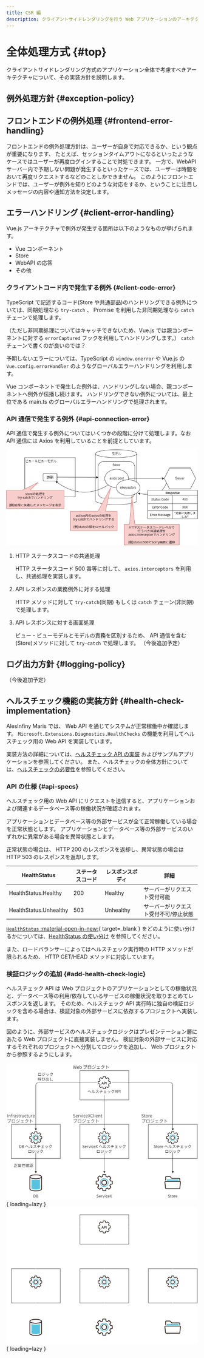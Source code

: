 ```yaml
---
title: CSR 編
description: クライアントサイドレンダリングを行う Web アプリケーションのアーキテクチャについて解説します。
---
```


# 全体処理方式 {#top}

クライアントサイドレンダリング方式のアプリケーション全体で考慮すべきアーキテクチャについて、その実装方針を説明します。

## 例外処理方針 {#exception-policy}

## フロントエンドの例外処理 {#frontend-error-handling}

フロントエンドの例外処理方針は、ユーザーが自身で対応できるか、という観点が重要になります、
たとえば、セッションタイムアウトになるといったようなケースではユーザーが再度ログインすることで対処できます。
一方で、WebAPI サーバー内で予期しない問題が発生するといったケースでは、ユーザーは時間をおいて再度リクエストするなどのことしかできません。
このようにフロントエンドでは、ユーザーが例外を知りどのような対応をするか、ということに注目しメッセージの内容や通知方法を決定します。

## エラーハンドリング {#client-error-handling}

Vue.js アーキテクチャで例外が発生する箇所は以下のようなものが挙げられます。

- Vue コンポーネント
- Store
- WebAPI の応答
- その他

### クライアントコード内で発生する例外 {#client-code-error}

TypeScript で記述するコード(Store や共通部品)のハンドリングできる例外については、同期処理なら `try-catch` 、 Promise を利用した非同期処理なら `catch` チェーンで処理します。

（ただし非同期処理についてはキャッチできないため、Vue.js では親コンポーネントに対する `errorCaptured` フックを利用してハンドリングします。）
`catch` チェーンで書くのが良いのでは？

予期しないエラーについては、TypeScript の `window.onerror` や Vue.js の `Vue.config.errorHandler` のようなグローバルエラーハンドリングを利用します。

Vue コンポーネントで発生した例外は、ハンドリングしない場合、親コンポーネントへ例外が伝播し続けます。
ハンドリングできない例外については、最上位である main.ts のグローバルエラーハンドリングで処理されます。

### API 通信で発生する例外 {#api-connection-error}

API 通信で発生する例外についてはいくつかの段階に分けて処理します。なお API 通信には Axios を利用していることを前提としています。

![API 通信のエラーハンドリング](../../images/app-architecture/client-side-rendering/http-error-handling-light.png)

1. HTTP ステータスコードの共通処理

   HTTP ステータスコード 500 番等に対して、 `axios.interceptors` を利用し、共通処理を実装します。

1. API レスポンスの業務例外に対する処理

    HTTP メソッドに対して `try-catch`(同期) もしくは `catch` チェーン(非同期)で処理します。

1. API レスポンスに対する画面処理

    ビュー・ビューモデルとモデルの責務を区別するため、 API 通信を含む(Store)メソッドに対して `try-catch` で処理します。
（今後追加予定）

## ログ出力方針 {#logging-policy}

（今後追加予定）

<!-- ### トランザクション管理 -->

<!-- ## 入力値検査方針 {#validation-policy} -->

<!-- ### セキュリティ対策 -->

## ヘルスチェック機能の実装方針 {#health-check-implementation}

AlesInfiny Maris では、 Web API を通じてシステムが正常稼働中か確認します。
`Microsoft.Extensions.Diagnostics.HealthChecks` の機能を利用してヘルスチェック用の Web API を実装しています。

実装方法の詳細については、[ヘルスチェック API の実装](../../guidebooks/how-to-develop/dotnet/health-check-api.md) およびサンプルアプリケーションを参照してください。
また、ヘルスチェックの全体方針については、[ヘルスチェックの必要性](../overview/dotnet-application-processing-system.md#health-check-necessity)を参照してください。

### API の仕様 {#api-specs}

ヘルスチェック用の Web API にリクエストを送信すると、アプリケーションおよび関連するデータベース等の稼働状況が確認されます。

アプリケーションとデータベース等の外部サービスが全て正常稼働している場合を正常状態とします。
アプリケーションとデータベース等の外部サービスのいずれかに異常がある場合を異常状態とします。

正常状態の場合は、 HTTP 200 のレスポンスを返却し、異常状態の場合は HTTP 503 のレスポンスを返却します。

|      HealthStatus      | ステータスコード | レスポンスボディ |                   詳細                   |
| ---------------------- | ---------------- | ---------------- | ---------------------------------------- |
| HealthStatus.Healthy   | 200              | Healthy          | サーバーがリクエスト受付可能             |
| HealthStatus.Unhealthy | 503              | Unhealthy        | サーバーがリクエスト受付不可/停止状態   |

[`HealthStatus` :material-open-in-new:](https://learn.microsoft.com/ja-jp/dotnet/api/microsoft.extensions.diagnostics.healthchecks.healthstatus){ target=_blank } をどのように使い分けるかについては、[HealthStatus の使い分け](../../guidebooks/how-to-develop/dotnet/health-check-api.md#health-status) を参照してください。

また、ロードバランサーによってはヘルスチェック実行時の HTTP メソッドが限られるため、 HTTP GET/HEAD メソッドに対応しています。

### 検証ロジックの追加 {#add-health-check-logic}

ヘルスチェック API は Web プロジェクトのアプリケーションとしての稼働状況と、データベース等の利用/依存しているサービスの稼働状況を取りまとめてレスポンスを返します。
そのため、ヘルスチェック API 実行時に独自の検証ロジックを含める場合は、検証対象の外部サービスに依存するプロジェクトへ実装します。

図のように、外部サービスのヘルスチェックロジックはプレゼンテーション層にあたる Web プロジェクトに直接実装しません。
検証対象の外部サービスに対応するそれぞれのプロジェクトへ分割してロジックを追加し、 Web プロジェクトから参照するようにします。

![検証ロジックの配置](../../images/app-architecture/client-side-rendering/add-health-check-logic-light.png#only-light){ loading=lazy }
![検証ロジックの配置](../../images/app-architecture/client-side-rendering/add-health-check-logic-dark.png#only-dark){ loading=lazy }
